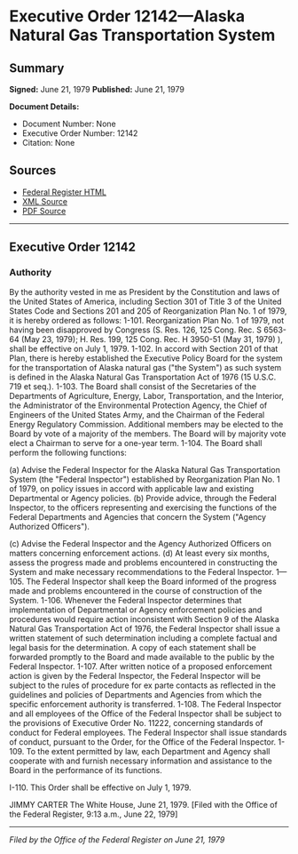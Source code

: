# Executive Order 12142—Alaska Natural Gas Transportation System

## Summary

**Signed:** June 21, 1979
**Published:** June 21, 1979

**Document Details:**
- Document Number: None
- Executive Order Number: 12142
- Citation: None

## Sources
- [Federal Register HTML](https://www.presidency.ucsb.edu/documents/executive-order-12142-alaska-natural-gas-transportation-system)
- [XML Source](None)
- [PDF Source](None)

---

## Executive Order 12142

### Authority

By the authority vested in me as President by the Constitution and laws of the United States of America, including Section 301 of Title 3 of the United States Code and Sections 201 and 205 of Reorganization Plan No. 1 of 1979, it is hereby ordered as follows:
1-101. Reorganization Plan No. 1 of 1979, not having been disapproved by Congress (S. Res. 126, 125 Cong. Rec. S 6563-64 (May 23, 1979); H. Res. 199, 125 Cong. Rec. H 3950-51 (May 31, 1979) ), shall be effective on July 1, 1979.
1-102. In accord with Section 201 of that Plan, there is hereby established the Executive Policy Board for the system for the transportation of Alaska natural gas ("the System") as such system is defined in the Alaska Natural Gas Transportation Act of 1976 (15 U.S.C. 719 et seq.).
1-103. The Board shall consist of the Secretaries of the Departments of Agriculture, Energy, Labor, Transportation, and the Interior, the Administrator of the Environmental Protection Agency, the Chief of Engineers of the United States Army, and the Chairman of the Federal Energy Regulatory Commission. Additional members may be elected to the Board by vote of a majority of the members. The Board will by majority vote elect a Chairman to serve for a one-year term.
1-104. The Board shall perform the following functions:

(a) Advise the Federal Inspector for the Alaska Natural Gas Transportation System (the "Federal Inspector") established by Reorganization Plan No. 1 of 1979, on policy issues in accord with applicable law and existing Departmental or Agency policies.
(b) Provide advice, through the Federal Inspector, to the officers representing and exercising the functions of the Federal Departments and Agencies that concern the System ("Agency Authorized Officers").

(c) Advise the Federal Inspector and the Agency Authorized Officers on matters concerning enforcement actions.
(d) At least every six months, assess the progress made and problems encountered in constructing the System and make necessary recommendations to the Federal Inspector.
1—105. The Federal Inspector shall keep the Board informed of the progress made and problems encountered in the course of construction of the System.
1-106. Whenever the Federal Inspector determines that implementation of Departmental or Agency enforcement policies and procedures would require action inconsistent with Section 9 of the Alaska Natural Gas Transportation Act of 1976, the Federal Inspector shall issue a written statement of such determination including a complete factual and legal basis for the determination. A copy of each statement shall be forwarded promptly to the Board and made available to the public by the Federal Inspector.
1-107. After written notice of a proposed enforcement action is given by the Federal Inspector, the Federal Inspector will be subject to the rules of procedure for ex parte contacts as reflected in the guidelines and policies of Departments and Agencies from which the specific enforcement authority is transferred.
1-108. The Federal Inspector and all employees of the Office of the Federal Inspector shall be subject to the provisions of Executive Order No. 11222, concerning standards of conduct for Federal employees. The Federal Inspector shall issue standards of conduct, pursuant to the Order, for the Office of the Federal Inspector.
1-109. To the extent permitted by law, each Department and Agency shall cooperate with and furnish necessary information and assistance to the Board in the performance of its functions.

I-110. This Order shall be effective on July 1, 1979.

JIMMY CARTER
The White House,
June 21, 1979.
[Filed with the Office of the Federal Register, 9:13 a.m., June 22, 1979]

---

*Filed by the Office of the Federal Register on June 21, 1979*
